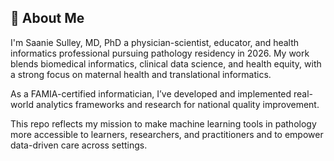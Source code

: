 ## 👋 About Me

I'm Saanie Sulley, MD, PhD a physician-scientist, educator, and health informatics professional pursuing pathology residency in 2026. My work blends biomedical informatics, clinical data science, and health equity, with a strong focus on maternal health and translational informatics.

As a FAMIA-certified informatician, I’ve developed and implemented real-world analytics frameworks and research for national quality improvement.

This repo reflects my mission to make machine learning tools in pathology more accessible to learners, researchers, and practitioners and to empower data-driven care across settings.
